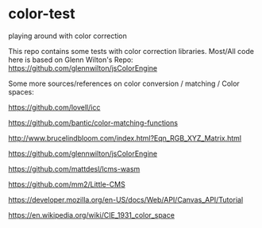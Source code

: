 # color-test

playing around with color correction

This repo contains some tests with color correction libraries.
Most/All code here is based on Glenn Wilton's Repo:
https://github.com/glennwilton/jsColorEngine

Some more sources/references on color conversion / matching / Color spaces:

https://github.com/lovell/icc

https://github.com/bantic/color-matching-functions

http://www.brucelindbloom.com/index.html?Eqn_RGB_XYZ_Matrix.html

https://github.com/glennwilton/jsColorEngine

https://github.com/mattdesl/lcms-wasm

https://github.com/mm2/Little-CMS

https://developer.mozilla.org/en-US/docs/Web/API/Canvas_API/Tutorial

https://en.wikipedia.org/wiki/CIE_1931_color_space
